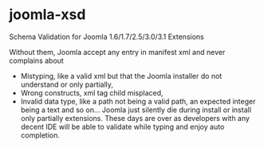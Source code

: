 joomla-xsd
==========

Schema Validation for Joomla 1.6/1.7/2.5/3.0/3.1 Extensions

Without them, Joomla accept any entry in manifest xml and never complains about

* Mistyping, like a valid xml but that the Joomla installer do not understand or only partially,
* Wrong constructs, xml tag child misplaced,
* Invalid data type, like a path not being a valid path, an expected integer being a text and so on…
Joomla just silently die during install or install only partially extensions. These days are over as developers with any
decent IDE will be able to validate while typing and enjoy auto completion.
